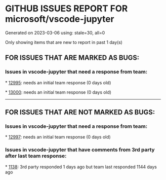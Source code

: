 
# GITHUB ISSUES REPORT FOR microsoft/vscode-jupyter


Generated on 2023-03-06 using: stale=30, all=0


Only showing items that are new to report in past 1 day(s)


## FOR ISSUES THAT ARE MARKED AS BUGS:


### Issues in vscode-jupyter that need a response from team:


\* [12995](https://github.com/microsoft/vscode-jupyter/issues/12995 "Selecting &quot;Visible After Execute&quot; for the &quot;Show Cell Status Bar&quot; setting leads to layout glitches"): needs an initial team response (0 days old)

\* [13000](https://github.com/microsoft/vscode-jupyter/issues/13000 "Input passwork UI does not work"): needs an initial team response (0 days old)

---

## FOR ISSUES THAT ARE NOT MARKED AS BUGS:


### Issues in vscode-jupyter that need a response from team:


\* [12997](https://github.com/microsoft/vscode-jupyter/issues/12997 "Reduce margins within each cell and spaces between cells in Jupyter in VSCode"): needs an initial team response (0 days old)

### Issues in vscode-jupyter that have comments from 3rd party after last team response:


\* [1138](https://github.com/microsoft/vscode-jupyter/issues/1138 "Data Viewer/Variable Explorer support for non-array like objects (such as nested dicts)"): 3rd party responded 1 days ago but team last responded 1144 days ago
